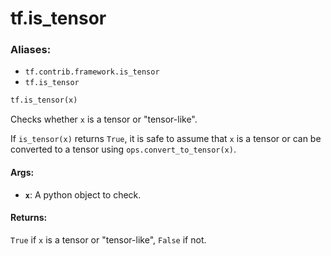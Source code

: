 <div itemscope itemtype="http://developers.google.com/ReferenceObject">
<meta itemprop="name" content="tf.is_tensor" />
<meta itemprop="path" content="Stable" />
</div>

# tf.is_tensor

### Aliases:

* `tf.contrib.framework.is_tensor`
* `tf.is_tensor`

``` python
tf.is_tensor(x)
```

Checks whether `x` is a tensor or "tensor-like".

If `is_tensor(x)` returns `True`, it is safe to assume that `x` is a tensor or
can be converted to a tensor using `ops.convert_to_tensor(x)`.

#### Args:

* <b>`x`</b>: A python object to check.


#### Returns:

`True` if `x` is a tensor or "tensor-like", `False` if not.